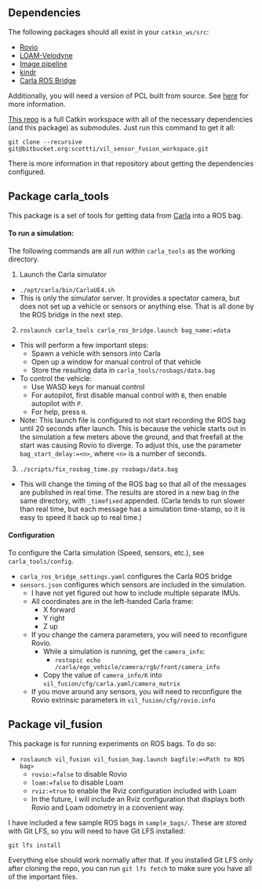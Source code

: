
## Dependencies

The following packages should all exist in your `catkin_ws/src`:

 - [Rovio](https://github.com/ethz-asl/rovio)
 - [LOAM-Velodyne](https://github.com/laboshinl/loam_velodyne)
 - [Image pipeline](https://github.com/ros-perception/image_pipeline)
 - [kindr](https://github.com/ANYbotics/kindr)
 - [Carla ROS Bridge](https://github.com/carla-simulator/ros-bridge)

Additionally, you will need a version of PCL built from source. 
See [here](https://github.com/laboshinl/loam_velodyne/issues/71) for more information.

[This repo](https://bitbucket.org/scottti/vil_sensor_fusion_workspace/src) is a full Catkin workspace with all of
the necessary dependencies (and this package) as submodules. Just run this command to get it all:

    git clone --recursive git@bitbucket.org:scottti/vil_sensor_fusion_workspace.git

There is more information in that repository about getting the dependencies configured.

## Package carla_tools

This package is a set of tools for getting data from [Carla](https://carla.readthedocs.io/en/latest/) into
a ROS bag.

#### To run a simulation:

The following commands are all run within `carla_tools` as the working directory.

 1. Launch the Carla simulator
   - `./opt/carla/bin/CarlaUE4.sh`
   - This is only the simulator server. It provides a spectator camera, but does not set up a vehicle or sensors
     or anything else. That is all done by the ROS bridge in the next step.
 2. `roslaunch carla_tools carla_ros_bridge.launch bag_name:=data`
   - This will perform a few important steps:
     - Spawn a vehicle with sensors into Carla
     - Open up a window for manual control of that vehicle
     - Store the resulting data in `carla_tools/rosbags/data.bag`
   - To control the vehicle:
     - Use WASD keys for manual control
     - For autopilot, first disable manual control with `B`, then enable autopilot with `P`.
     - For help, press `H`.
   - Note: This launch file is configured to not start recording the ROS bag until 20 seconds after launch.
     This is because the vehicle starts out in the simulation a few meters above the ground, and that freefall at the
     start was causing Rovio to diverge. To adjust this, use the parameter `bag_start_delay:=<n>`, where `<n>` is
     a number of seconds.
 3. `./scripts/fix_rosbag_time.py rosbags/data.bag`
   - This will change the timing of the ROS bag so that all of the messages are published in real time. The results
     are stored in a new bag in the same directory, with `_timefixed` appended. (Carla tends
     to run slower than real time, but each message has a simulation time-stamp, so it is easy to speed it back
     up to real time.)
 
#### Configuration

To configure the Carla simulation (Speed, sensors, etc.), see `carla_tools/config`.

 - `carla_ros_bridge_settings.yaml` configures the Carla ROS bridge
 - `sensors.json` configures which sensors are included in the simulation. 
   - I have not yet figured out how to include multiple separate IMUs.
   - All coordinates are in the left-handed Carla frame:
     - X forward
     - Y right
     - Z up
   - If you change the camera parameters, you will need to reconfigure Rovio.
     - While a simulation is running, get the `camera_info`:
       - `rostopic echo /carla/ego_vehicle/camera/rgb/front/camera_info`
     - Copy the value of `camera_info/K` into `vil_fusion/cfg/carla.yaml/camera_matrix`
   - If you move around any sensors, you will need to reconfigure the Rovio extrinsic parameters
     in `vil_fusion/cfg/rovio.info`

## Package vil_fusion

This package is for running experiments on ROS bags. To do so:

 - `roslaunch vil_fusion vil_fusion_bag.launch bagfile:=<Path to ROS bag>`
   - `rovio:=false` to disable Rovio
   - `loam:=false` to disable Loam
   - `rviz:=true` to enable the Rviz configuration included with Loam
   - In the future, I will include an Rviz configuration that displays both Rovio and Loam odometry in a convenient way.

I have included a few sample ROS bags in `sample_bags/`. These are stored with Git LFS, so you will need
to have Git LFS installed:

    git lfs install

Everything else should work normally after that. If you installed Git LFS only after cloning the repo, you can
run `git lfs fetch` to make sure you have all of the important files.